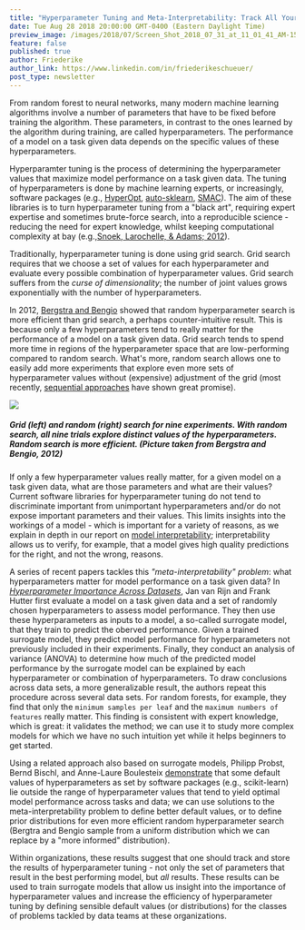 ```yaml
---
title: "Hyperparameter Tuning and Meta-Interpretability: Track All Your Experiments!"
date: Tue Aug 28 2018 20:00:00 GMT-0400 (Eastern Daylight Time)
preview_image: /images/2018/07/Screen_Shot_2018_07_31_at_11_01_41_AM-1533049344437.png
feature: false
published: true
author: Friederike
author_link: https://www.linkedin.com/in/friederikeschueuer/
post_type: newsletter
---
```


From random forest to neural networks, many modern machine learning algorithms involve a number of parameters that have to be fixed before training the
algorithm. These parameters, in contrast to the ones learned by the algorithm
during training, are called hyperparameters. The performance of a model on a
task given data depends on the specific values of these hyperparameters.

Hyperparamter tuning is the process of determining the hyperparameter values
that maximize model performance on a task given data. The tuning of
hyperparameters is done by machine learning experts, or increasingly, software
packages (e.g., [HyperOpt](http://hyperopt.github.io/hyperopt/),
[auto-sklearn](https://automl.github.io/auto-sklearn/stable/),
[SMAC](https://github.com/automl/SMAC3)). The aim of these libraries is to turn
hyperparameter tuning from a "black art", requiring expert expertise and
sometimes brute-force search, into a reproducible science - reducing the need for
expert knowledge, whilst keeping computational complexity at bay (e.g.,[Snoek,
Larochelle, & Adams;
2012](http://papers.nips.cc/paper/4522-practical-bayesian-optimization)).

Traditionally, hyperparameter tuning is done using grid search. Grid search
requires that we choose a set of values for each hyperparameter and evaluate
every possible combination of hyperparameter values. Grid search suffers from
the *curse of dimensionality*; the number of joint values grows exponentially
with the number of hyperparameters.

In 2012, [Bergstra and Bengio](http://www.jmlr.org/papers/v13/bergstra12a.html)
showed that random hyperparameter search is more efficient than grid search, a
perhaps counter-intuitive result. This is because only a few hyperparameters
tend to really matter for the performance of a model on a task given data.
Grid search tends to spend more time in regions of the hyperparameter space
that are low-performing compared to random search. What's more, random search
allows one to easily add more experiments that explore even more sets of
hyperparameter values without (expensive) adjustment of the grid (most
recently, [sequential
approaches](https://papers.nips.cc/paper/4443-algorithms-for-hyper-parameter-optimization.pdf)
have shown great promise).

![](/images/2018/07/Screen_Shot_2018_07_31_at_11_01_41_AM-1533049344437.png)
##### Grid (left) and random (right) search for nine experiments. With random search, all nine trials explore distinct values of the hyperparameters. Random search is more efficient. (Picture taken from Bergstra and Bengio, 2012)

If only a few hyperparameter values really matter, for a given model on a task
given data, what are those parameters and what are their values? Current
software libraries for hyperparameter tuning do not tend to discriminate
important from unimportant hyperparameters and/or do not expose important
parameters and their values. This limits insights into the workings of a
model - which is important for a variety of reasons, as we explain in depth in
our report on [model
interpretability](http://blog.fastforwardlabs.com/2017/08/02/interpretability.html);
interpretability allows us to verify, for example, that a model gives high
quality predictions for the right, and not the wrong, reasons. 

A series of recent papers tackles this *"meta-interpretability" problem*: what
hyperparameters matter for model performance on a task given data? In
[*Hyperparameter Importance Across
Datasets*](https://arxiv.org/abs/1710.04725), Jan van Rijn and Frank Hutter
first evaluate a model on a task given data and a set of randomly chosen
hyperparameters to assess model performance. They then use these
hyperparameters as inputs to a model, a so-called surrogate model, that they
train to predict the oberved performance. Given a trained surrogate model, they
predict model performance for hyperparameters not previously included in their
experiments. Finally, they conduct an analysis of variance (ANOVA) to determine
how much of the predicted model performance by the surrogate model can be
explained by each hyperparameter or combination of hyperparameters. To draw
conclusions across data sets, a more generalizable result, the authors repeat
this procedure across several data sets. For random forests, for example, they
find that only the `minimum samples per leaf` and the `maximum numbers of
features` really matter. This finding is consistent with expert knowledge,
which is great: it validates the method; we can use it to study more
complex models for which we have no such intuition yet while it helps beginners
to get started.

Using a related approach also based on surrogate models, Philipp Probst, Bernd
Bischl, and Anne-Laure Boulesteix
[demonstrate](https://arxiv.org/abs/1802.09596) that some default values of
hyperparameters as set by software packages (e.g., scikit-learn) lie
outside the range of hyperparameter values that tend to yield optimal model
performance across tasks and data; we can use solutions to the
meta-interpretability problem to define better default values, or to define
prior distributions for even more efficient random hyperparameter search
(Bergtra and Bengio sample from a uniform distribution which we can replace by
a "more informed" distribution).

Within organizations, these results suggest that one should track and store the
results of hyperparameter tuning - not only the set of parameters that result in
the best performing model, but *all* results. These results can be used to
train surrogate models that allow us insight into the importance of
hyperparameter values and increase the efficiency of hyperparameter tuning by
defining sensible default values (or distributions) for the classes of problems
tackled by data teams at these organizations.